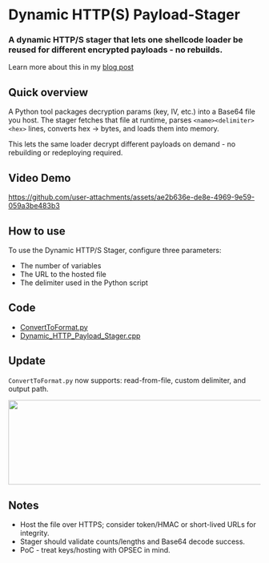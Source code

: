 # Dynamic HTTP(S) Payload-Stager

### **A dynamic HTTP/S stager that lets one shellcode loader be reused for different encrypted payloads - no rebuilds.**

Learn more about this in my [blog post](https://andrecrafts.com/projects/dynamic-https-payload-stager/)

## Quick overview
A Python tool packages decryption params (key, IV, etc.) into a Base64 file you host. The stager fetches that file at runtime, parses `<name><delimiter><hex>` lines, converts hex -> bytes, and loads them into memory.

This lets the same loader decrypt different payloads on demand - no rebuilding or redeploying required.

## Video Demo
https://github.com/user-attachments/assets/ae2b636e-de8e-4969-9e59-059a3be483b3

## How to use

To use the Dynamic HTTP/S Stager, configure three parameters:

- The number of variables
- The URL to the hosted file
- The delimiter used in the Python script

## Code
- [ConvertToFormat.py](https://github.com/andrecrafts/Dynamic-HTTP-Payload-Stager/blob/main/ConvertToFormat.py)
- [Dynamic_HTTP_Payload_Stager.cpp](https://github.com/andrecrafts/Dynamic-HTTP-Payload-Stager/blob/main/Dynamic_HTTP_Payload_Stager.cpp)

## Update
`ConvertToFormat.py` now supports: read-from-file, custom delimiter, and output path.

<img src="https://github.com/user-attachments/assets/47e65913-a8c8-4f21-81ac-12834258b8cc" width="601" height="169">

## Notes
- Host the file over HTTPS; consider token/HMAC or short-lived URLs for integrity.  
- Stager should validate counts/lengths and Base64 decode success.  
- PoC - treat keys/hosting with OPSEC in mind.
